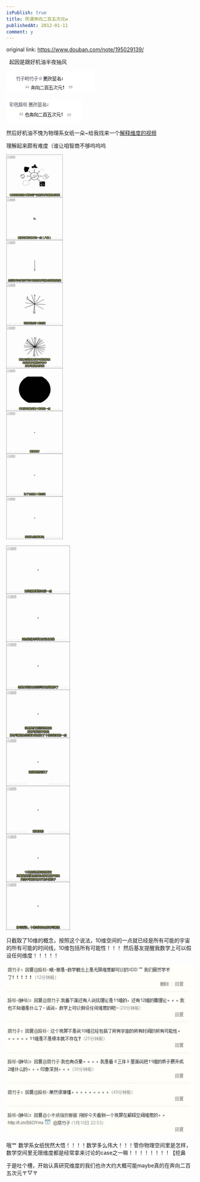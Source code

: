 ```yaml
---
isPublish: true
title: 所谓奔向二百五次元w
publishedAt: 2012-01-11
comment: y
---
```


original link: https://www.douban.com/note/195029139/

 
起因是跟好机油半夜抽风

![](../../assets/images/250-dimensions/p195029139-1.jpg)



![](../../assets/images/250-dimensions/p195029139-2.jpg)




然后好机油不愧为物理系女纸一朵~给我找来一个[解释维度的视频](http://www.tudou.com/programs/view/Hp78Uko1yzU/)

理解起来颇有难度（谁让咱智商不够呜呜呜

![](../../assets/images/250-dimensions/p195029139-4.jpg)



![](../../assets/images/250-dimensions/p195029139-5.jpg)


只截取了10维的概念，按照这个说法，10维空间的一点就已经是所有可能的宇宙的所有可能的时间线，10维包括所有可能性！！！
然后基友提醒我数学上可以假设任何维度！！！！！

![](../../assets/images/250-dimensions/p195029139-6.jpg)


哦艹 数学系女纸恍然大悟！！！！数学多么伟大！！！管你物理空间里是怎样，数学空间里无限维度都是经常拿来讨论的case之一嘛！！！！！！！！【挖鼻

于是吐个槽，开始认真研究维度的我们也许大约大概可能maybe真的在奔向二百五次元〒▽〒
